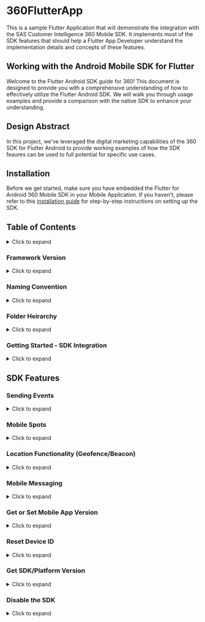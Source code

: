 # 360FlutterApp

This is a sample Flutter Application that will demonstrate the integration with the SAS Customer Intelligence 360 Mobile SDK. It implements most of the SDK features that should help a Flutter App Developer understand the implementation details and concepts of these features. 

## Working with the Android Mobile SDK for Flutter

Welcome to the Flutter Android SDK guide for 360! This document is designed to provide you with a comprehensive understanding of how to effectively utilize the Flutter Android SDK. We will walk you through usage examples and provide a comparison with the native SDK to enhance your understanding.

## Design Abstract

In this project, we've leveraged the digital marketing capabilities of the 360 SDK for Flutter Android to provide working examples of how the SDK feaures can be used to full potential for specific use cases. 

## Installation

Before we get started, make sure you have embedded the Flutter for Android 360 Mobile SDK in your Mobile Application. If you haven't, please refer to this [installation guide](https://support.sas.com/documentation/onlinedoc/ci/ci360-mobile-sdks/ci360-flutter-cookbook.pdf) for step-by-step instructions on setting up the SDK.

## Table of Contents
<details><summary>Click to expand</summary>
<a name="back-to-top"></a>

- [Framework Version](#framework-version)
- [Naming Convention](#naming-convention)
- [Folder Heirarchy](#folder-heirarchy)
- [Getting started - SDK Integration](#getting-started)
   - [Creating a Flutter Plug-in Project & Template](#create-template)
   - [Embed 360 SDK libraries](#embed-libraries)
   - [Default Functionality](#default-functionality)
   - [Configuring Dart](#configure-dart)
   - [Configuring Android](#configure-android)
   - [Configuring the Flutter App](#configure-flutter)
- [Functionality Comparisons](#sdk-features) 
   - [SDK Features](#sdk-features)
     - [Sending Events](#sending-events)
     - [Working with Mobile Spots](#mobile-spots)
       - [Inline Ad Spot](#inline-spot)
       - [Interstitial Ad Spot](#interstitial-spot)
     - [Location Functionality (Geofence/Beacon)](#location-functionality)
     - [Implement Mobile Messaging](#mobile-messaging)
     - [Get App Version](#get-app-version)
     - [Reset Device ID](#reset-deviceid)
     - [Get SDK Version](#get-sdk-version)
     - [Disable the SDK](#disable-sdk)

</details>

### Framework Version
<details><summary>Click to expand</summary>
<a name="framework-version"></a>

The following language/platform versions were used to develop this project: 

        Flutter SDK       : 3.3.10
        360 Mobile SDK    : 1.80.3
        Kotlin version    : 1.6.10
        Android API Level : 34

[Back to Top](#back-to-top)
</details>

### Naming Convention
<details><summary>Click to expand</summary>
<a name="naming-convention"></a>

**com.ronald.my_first_flutter_app** refers to the package name for this example Flutter project. For Android, the name is the package ID as mentioned in the AndroidManifest.xml.

[Back to Top](#back-to-top)
</details>

### Folder Heirarchy
<details><summary>Click to expand</summary>
<a name="folder-heirarchy"></a>

        Project root folder: ci360-flutter-android-app
        Flutter code: ci360-flutter-android-app\libs
        360 Mobile SDK jar: ci360-flutter-android-app\android\app\libs
        Java code: ci360-flutter-android-app\mobile_sdk_flutter\android\src\main\java\com\sas\SASIA\mobile_sdk_flutter

[Back to Top](#back-to-top)
</details>

### Getting Started - SDK Integration
<details><summary>Click to expand</summary>
<a name="getting-started"></a>


#### Creating a Flutter Plug-in Project & Template
<details><summary>Click to expand</summary>
<a name="create-template"></a>

A Flutter app is built using Dart, a programming language. Flutter does not read native Android (Java or Kotlin) and iOS (Objective-C or Swift) languages. To enable you to use the Android and iOS SAS Customer Intelligence 360 mobile SDKs, the easiest approach is to build a wrapper that is a Flutter plug-in, around the SDKs to make them usable by Flutter apps.

The Flutter plug-in works by passing messages through channels between the Dart plugins and the native Android or iOS platforms. There are two types of channels in Flutter: the event channel and the method channel. The procedures in this guide use only the method channel.

To generate the plug-in template that contains the folders that you need for your Flutter plug-in project:

1. Open a terminal session and navigate to the desired location for this project.

2. Use the command shown in the example below to create a Flutter plug-in project that specifies to use Java for Android and Objective-C for iOS:

        flutter create -–org com.sas.SASIA –-template=plugin -- platforms=android,ios -a java -i objc 
        mobile_sdk_flutter_example

As mentioned in “Initial Setup”, com.sas.SASIA.mobile_sdk_flutter_example is the package
name being used as an example in this project. You may want to replace that with the name of your project.

The resulting project includes these folders: android, example, ios, lib, and test.

    - The android and ios folders contain code that exposes native functionality to the rest of the Flutter app in Dart.
    - The lib folder is where the Dart files that are used by the app are stored. It contains the definition of the functions that can be understood and used by Flutter apps.
    - The example folder contains a starter Flutter app, sometimes referred to as the example project. It can be used for testing the Flutter plug-in.
    - The test folder can be used to write unit test code.

[Back to Top](#back-to-top)
</details>

#### Embed 360 SDK libraries
<details><summary>Click to expand</summary>
<a name="embed-libraries"></a>

There are two ways to obtain SAS Customer Intelligence 360 Mobile SDKs:
    - A SAS Customer Intelligence 360 user can download the mobile SDKs through the user interface for SAS Customer Intelligence 360 and deliver the SDK ZIP file (SASCollector_<applicationID>.zip) to you to install. The Android SDK and the iOS SDK are distributed together as a single ZIP package.
    - You can access the mobile SDKs from a public repository. 


For Android, see [Configure a Dependency on the Maven Repository](https://go.documentation.sas.com/doc/en/cintcdc/production.a/cintmobdg/p1t2i055pqd62an1pcqe6syo7b56.htm#n1xbunv723fzhan1kwd3guyniow8) for the Mobile SDK in SAS Customer Intelligence 360: Developer’s Guide for Mobile Applications.

Note: A SASCollector.properties file (for Android) and a SASCollector.plist file (for iOS) contain necessary information to successfully implement the mobile SDKs, including the customer’s selected tenant and mobile app ID. The files are not included in the public repository. The files must be obtained from the mobile SDK ZIP package that is downloaded from SAS Customer Intelligence 360.

You need to add the SASCollector framework (library) to the Flutter plug-in project that
you created.

1. In Android Studio, open the Flutter plug-in project.

2. In the android folder, create a folder called libs.

3. Navigate to the folder that contains the SAS Customer Intelligence 360 Mobile SDK ZIP file (SASCollector_<applicationID>.zip). Unzip the file, navigate to the android folder, and find SASCollector.jar. Copy SASCollector.jar from SASCollector_<applicationID>.zip into the libs folder.

4. Go to File => Project Structure => Modules.

5. Select the android folder.
Note: In Android Studio, the folder name appears as mobile_sdk_flutter_android.

6. In the center pane, click the Dependencies tab, click +, and then select JARs or Directories.

7. Find SASCollector.jar and click Open.
Note: Do not select Export.

8. In Android Studio or VSCode, in your Flutter plug-in project, add the following JAR file dependency under Dependencies in build.gradle (inside the android folder.) implementation files('./libs/SASCollector.jar ')

9. If both the iPhone simulator and Android simulator are installed, you are prompted
to choose which one to use. Choose the Android simulator. Verify that the build
succeeds, and that the app starts.

[Back to Top](#back-to-top)
</details>

#### Default Functionality
<details><summary>Click to expand</summary>
<a name="default-functionality"></a>

Some mobile app events, such as focus and defocus, do not need an explicit API call in the Flutter plug-in to make them work. The integration of SAS Customer Intelligence Mobile SDKs and the Flutter app is sufficient.

Other basic functions, such as custom events, page loads, and identity, need to be converted to Flutter functions to be used by a Flutter app.

To define custom events, app developers work with the marketing team.
    - Marketers define the custom events that are needed. Those custom events and their attributes are created in the SAS Customer Intelligence 360 user interface.
    - Developers include the custom events and their associated attributes in the app.

Then, the custom events can be leveraged by the Flutter app without any further code changes.

[Back to Top](#back-to-top)
</details>

#### Configuring Dart
<details><summary>Click to expand</summary>
<a name="configure-dart"></a>

1. In the Flutter plug-in project, navigate to the libs folder.
The folder contains three files: mobile_sdk_flutter_platform_interface.dart, 
mobile_sdk_flutter_method_channel.dart and mobile_sdk_flutter.dart. Each file contains boilerplate code.

2. In mobile_sdk_flutter_platform_interface.dart, add the methods from the SAS Customer Intelligence 360 Mobile SDKs that you want to use in your Flutter app.

For example, you might start by adding newPage, addAppEvent, identity, detachIdentity, startMonitoringLocation, and disableLocationMonitoring. Other public methods in SASCollector can be added later, such as getDeviceId and resetDeviceId, which are primarily used by developers for debugging purposes.

Example:
        Future<void> newPage(String uri) {
            throw UnimplementedError('newPage has not been implemented.');
        }

3. In mobile_sdk_flutter_method_channel.dart, add the implementation of the methods that you defined in mobile_sdk_flutter_platform_interface.dart in step 2.

Example:
        @override
        Future<void> newPage(String uri) async {
            return await methodChannel.invokeMethod('newPage', {'uri': uri});
        }

4. Create a file called constants.dart in the lib folder. Add the content from the SASCollector library. The public constants in the library are exported and exposed to the Flutter plug-in’s app users. The following constants are needed at this point in the constants file if you want to add the identity function to the plug-in and use it in your app:
        const String identityTypeEmail = "email_id";
        const String identityTypeLogin = "login_id";
        const String identityTypeCustomerId = "customer_id";

Additional constants can be added later.

5. Create a file called sas_collector_sdk.dart in the lib folder. Add these exports to the file:
        export 'mobile_sdk_flutter.dart';
        export 'constants.dart';

6. In mobile_sdk_flutter.dart, add the implementation of the methods that are defined in the mobile_sdk_flutter.zip.   

[Back to Top](#back-to-top)
</details>

#### Configuring Android
<details><summary>Click to expand</summary>
<a name="configure-android"></a>

1. In the Flutter plug-in project, navigate to the android folder. In the android folder, navigate to src/main/java/com/sas/SASIA/mobile_sdk_flutter, and find MobileSdkFlutterPlugin.java.

2. VSCode cannot automatically add imports, so you must manually add the following imports to MobileSdkFlutterPlugin.java:

        import android.annotation.NonNull;
        import android.content.Context;
        import android.content.pm.PackageManager;
        import android.app.Activity;
        import android.os.Handler;
        import android.os.Looper;
        import io.flutter.embedding.engine.plugins.activity.ActivityAware;
        import io.flutter.embedding.engine.plugins.activity.ActivityPluginBinding;
        import io.flutter.plugin.common.MethodCall;
        import io.flutter.plugin.common.MethodChannel;
        import io.flutter.plugin.common.BinaryMessenger;
        import java.util.*;
        import com.sas.mkt.mobile.sdk.SASCollector;

If the build fails when running this code from the example folder, review the
finished project to find the missing imports.

3. In the MobileSdkFlutterPlugin class definition, implement ActivityAware using this code:
        public class MobileSdkFlutterPlugin implements FlutterPlugin,
        MethodCallHandler, ActivityAware {

4. In the MobileSdkFlutterPlugin class, at the start of the class definition, add these variables:
        private MethodChannel channel;
        private Context context;

5. Update onAttachedToEngine, as shown below:
        @Override
        public void onAttachedToEngine(@NonNull FlutterPluginBinding
        flutterPluginBinding) {
            channel = new MethodChannel(flutterPluginBinding.getBinaryMessenger(), 
            "mobile_sdk_flutter");
            channel.setMethodCallHandler(this);
            this.context = flutterPluginBinding.getApplicationContext();
        }

6. Update onMethodCall by adding native implementations of the exposed methods discussed in “Configuring Dart”.

7. Add the onDetachedFromEngine override method:
        @Override
        public void onDetachedFromEngine(@NonNull FlutterPluginBinding binding) {
            channel.setMethodCallHandler(null);
        }

8. Because the MobileSdkFlutterPlugin class implements ActivityAware, override methods such as onDetachedFromActivity, onAttachedToActivity, onReattachedToActivityForConfigChanges, and
onDetachedFromActivityForConfigChanges are required. Only onAttachedToActivity needs to be overridden as shown below:
        @Override
        public void onAttachedToActivity(@NonNullActivityPluginBinding binding) {
            SASCollector.getInstance().initialize(context);
        }

9. The SAS Customer Intelligence 360 Mobile SDK’s Android initialization requires google services and gson dependencies:

   - Navigate to example/android. Add this line in the dependencies section of the project level build.gradle:
        classpath 'com.google.gms:google-services:4.3.13'

    - Navigate to example/android/app/. Add this line in the dependencies section of the app level build.gradle:
        implementation 'com.google.code.gson:gson:2.8.9'

[Back to Top](#back-to-top)
</details>

#### Configuring the Flutter App
<details><summary>Click to expand</summary>
<a name="configure-flutter"></a>

1. Add SASCollector.properties to Android:
    - In VSCode, navigate to android/app/src/main and create an assets folder.

    - Find the SASCollector.properties file. The file is in the mobile SDK ZIP file for SAS Customer 
      Intelligence 360 (SASCollector_<applicationID>.zip) in the android folder.

    - Copy SASCollector.properties into the assets folder.

2. If you will build the Android application’s release APK and want to reduce the APK’s size, then follow the following two steps:
    - Find build.gradle in example/android/app, 
        and add this code inside release {}:
        minifyEnabled true
            proguardFiles getDefaultProguardFile('proguard-android.txt'), 'proguard-rules.pro'

    - Create a file called proguard-rules.pro in example/android/app as shown in the above      
      screenshot.  
      Add this code inside proguard-rules.pro:
        - keep class com.sas.mkt.mobile.sdk.** { *;}

3. Android only: The SAS Customer Intelligence 360 Mobile SDK might not initialize in time to use functionality such as Identity. To avoid this issue: 

    - Navigate to example/android/app/src/main/java/MainActivity.java in the example project:
        Add this line in MainActivity.java:
        SASCollector.getInstance().initialize(this);

4. Most of the code that a Flutter app developer writes is in the lib folder. Navigate to the lib folder. In main.dart, create a plug-in instance to make the plug-in available for all other pages, as shown in the example below.
        
        final mobileSdkFlutterPlugin = MobileSdkFlutter();

The reference is passed to the pages that need to access the plug-in’s functions.

5. To test the Identity API, in the lib folder create a login page Dart file (login_page.dart) like the one in the example project. Put the following code inside a login button’s onPress function, as shown in the example below:
        ElevatedButton(style: ElevatedButton.styleFrom(
        fixedSize: const Size(300, 40),
        ),
        onPressed: () {
            widget.mobileSdkFlutter
            .identity(textFieldController.text, selectedType)
            .then((success) => {
            if (success){
                Navigator.of(context)
                .push(MaterialPageRoute(
        builder: (BuildContext context) {
        return DetailsPage(
        textFieldController.text,
        widget.mobileSdkFlutter);
        }))
        } else {
        showDialog(context: context,
        builder: (_) =>
        const AlertDialog(
        title: Text("Error"),
        content: Text("Login failed."),
        ))
        }
        });
        },
        child: const Text("Log In"),
        )

Note: widget.mobileSdkFlutter.identity is the Flutter plugin method that is
created when you configured Dart. It communicates with SDK’s native identity
method.

6. To test page loads and custom events, in the lib folder create a home page dart file (home_page.dart) like the one in the example project. Events are created because of an activity such as tapping a button. Examples are shown below:
        ElevatedButton(
        style: ElevatedButton.styleFrom(
        fixedSize: const Size(250, 40)),
        onPressed: () {
            if (pageUriController.text.isNotEmpty) {
            Widget.mobileSdkFlutter
            .newPage(pageUriController.text);
        }
        },
        child: const Text('Invoke New Page Event'),
        ),
        ElevatedButton(
        style: ElevatedButton.styleFrom(
        fixedSize: const Size(250, 40)),
        onPressed: () {
            if(eventNameController.text.isEmpty ||
            attributeNameController.text.isEmpty ||
            attributeValueController.text.isEmpty) {
            return;
        }
        widget.mobileSdkFlutter.addAppEvent(
        eventNameController.text, {
        attributeNameController.text:
        attributeValueController.text
        });
        },
        child: const Text('Invoke App Event'),
        )

Note: widget.mobileSdkFlutter.newPage and widget.mobileSdkFlutter.addAppEvent are the Flutter plugin methods that were created when you configured Dart. They communicate with SDK’s native newPage and addAppEvent methods. 

[Back to Top](#back-to-top)
</details>
</details>

## SDK Features
<a name="sdk-features"></a>

### Sending Events
<details><summary>Click to expand</summary>
<a name="sending-events"></a>

The system uses a unique mobile event key to identify the event type to send; you do not need to specify the event type in the code. All event types are sent the same way.

**Native Kotlin**

To send an event (such as tapping a button) to the mobile SDK, call this event:

        SASCollector.getInstance().addAppEvent(eventId, attrs)

**Hybrid Flutter Dart**

To send an event (such as tapping a button) to the mobile SDK, call this event:

        mobileSdkFlutter.addAppEvent(eventId, attrs)

Use these parameters:
    - a string identifier for the event. This string identifier should be the mobile event key
      that is specified in SAS Customer Intelligence 360.
    - a map of name-to-value pairs of associated metadata to be sent with the hash map.
      
        mobileSdkFlutter.addAppEvent("myEventId", {myAttributeName: myAttributeValue})

The map can be null if you do not want to send any metadata (attrs = null):
        mobileSdkFlutter.addAppEvent("myEventId”, null)

[Back to Top](#back-to-top)
</details>

### Mobile Spots
<details><summary>Click to expand</summary>
<a name="mobile-spots"></a>

With SAS Customer Intelligence 360, you can include personalized content, such as advertising, in your mobile apps. In SAS Customer Intelligence 360, the location in the mobile app where the content is delivered is called a spot.

SAS Customer Intelligence 360 Mobile SDKs provide two types of spots: 
- inline spots and
- interstitial spots. 

Spots have delegate methods that are invoked at the different stages of the life cycle of the spots. For example, when the user closes an interstitial spot, the didClose method is called. Developers specify what action to take when a method is called.

As with custom events, app developers work with marketers to define where to include spots in the app and the content of those spots.

    - The app developer includes the new mobile spots and the associated attributes in the app.
    - Marketers register the mobile spots in the CI360 user interface so that they can be leveraged in 
      campaigns without any further code changes.
    - Marketing users design HTML creatives in SAS Customer Intelligence 360. Those creatives are 
      delivered to the mobile spots via tasks that specify the mobile app, the spot, the target 
      audience, and various other criteria.

Currently, the implementation of spots in the Flutter plug-in requires only the spotID parameter. If other parameters for spots are needed, developers can follow similar procedures to add them in the plug-in.

This section describes how to implement mobile spot features in the Flutter plug-in to be used in a Flutter app. The creation of the Flutter spots functions is described in two sections: “Configure Flutter (Dart)” and “Configure Android”. The Dart functions are created as an interface that can be used by the Flutter widgets to get the spots. Most of the work that is involved in constructing and presenting spots is in Android.

**Native Kotlin**

****Inline Ad Spot -****

Use the user interface component com.sas.mkt.mobile.sdk.ads.SASCollectorAd in your layout XML or programmatically in your Activity or Fragment class.

                <com.sas.mkt.mobile.sdk.ads.SASCollectorAd 
                        android:id="@+id/myAd" 
                        android:layout_width="fill_parent" 
                        android:layout_height="300dp" />
                <com.sas.mkt.mobile.sdk.ads.SASCollectorAd 
                        android:id="@+id/myAd" 
                        android:layout_width="fill_parent" 
                        android:layout_height="300dp" />

When you are ready to display the spot content, load the desired Spot ID into the spot. The load occurs asynchronously, so this method returns immediately.

                SASCollectorAd myAd = (SASCollectorAd)findViewById(R.id.myAd);
                myAd.load("MySpotID", tags);
                SASCollectorAd myAd = (SASCollectorAd)findViewById(R.id.myAd);
                myAd.load("MySpotID", tags);

Note: In this example, tags is a map of name-value pairs to support the ad request. If there are no additional tags to be used, the map for name-value pairs can be null:

                Map <String, String> tags = new HashMap <String, String> ();
                tags.put("myAttribute", "myAttributeValue");

****Interstitial Spot -****

To create an interstitial spot, programmatically create an instance of the com.sas.mkt.mobile.sdk.ads.SASCollectorInterstitialAd class.


                SASCollectorInterstitialAd myAd = new SASCollectorInterstitialAd(myActivity);
                SASCollectorInterstitialAd myAd = new SASCollectorInterstitialAd(myActivity);

Load the spot with your Spot ID and supplemental attributes, the same way you would load for an inline spot.

                myAd.load("MySpotID", tags);
                myAd.load("MySpotID", tags);

Although the class is a UI view itself, it should not be added to your app's layout. Instead, use the show() method of the class to present the spot to the user when you are ready for the spot to take control of the screen. Use the Ad's delegate onLoaded method as a trigger to know when the ad content is ready to be shown.

                myAd.setDelegate(new AdDelegate() {
                        @Overrid
                        public void onLoaded(AbstractAd ad) {
                                super.onLoaded(ad);
                                if (ad instanceof InterstitialAd) {
                                ((InterstitialAd) ad).show();
                                }
                        }

                        });
                myAd.setDelegate(new AdDelegate() {
                        @Overrid
                        public void onLoaded(AbstractAd ad) {
                                super.onLoaded(ad);
                                if (ad instanceof InterstitialAd) {
                                ((InterstitialAd) ad).show();
                                }
                        }

                        });

In order for this trigger to operate, the activity must be registered in the app's manifest as shown in this example:

                <activity android:name="com.sas.ia.android.sdk.InterstitialActivity"/>
                <activity android:name="com.sas.ia.android.sdk.InterstitialActivity"/>


**Hybrid Flutter Dart**

#### Configuring Dart
1. In the Flutter plug-in project, navigate to the lib folder and create a views folder.

2. In the views folder, create the following Dart files:
    - sas_collector_ad_base_controller.dart
    - sas_collector_ad_view.dart
    - sas_collector_inline_ad_view_controller.dart
    - sas_collector_interstitial_ad_view_controller.dart
    - sas_collector_interstitial_ad.dart

Each of the views has delegate methods that correspond to the methods that are defined in AdDelegate (for Android) and SASIA_AdDelegate (for iOS) in the SAS Customer Intelligence 360 Mobile SDKs. Therefore, they need controllers to perform actions (such as onLoaded and onClosed for Android and didLoad and didClose for iOS).

sas_collector_ad_base_controller.dart is the base controller that the controllers of inline ad view and interstitial ad view inherit their values from. It defines all the delegate functions that an app can use. The app can also choose to use specific functionality. Please see the example project’s view_page.dart file to see how these functions are used.

An implementation example of the ad views and their controllers is provided in mobile_sdk_flutter.zip. In the mobile_sdk_flutter project example, navigate to mobile_sdk_flutter/lib/views.

3. In the lib folder, update sas_collector_sdk.dart to include this code:
        export 'views/sas_collector_ad_view.dart';
        export 'views/sas_collector_interstitial_ad.dart';
        export views/sas_collector_interstitial_ad_view_controller.dart';
        export 'views/sas_collector_inline_ad_view_controller.dart';

#### Configure Android

1. In the Flutter plug-in project, navigate to the Android folder. In /src/main/java/com/sas/SASIA/mobile_sdk_flutter, create a Constants.java file.

2. Add the following string constants.

TIP: The use of constants avoids typographical errors.

        package com.sas.SASIA.mobile_sdk_flutter;
        public class Constants {
        public static String Interstitial_Controller_Channel = "interstitial_controller_channel";
        public static String Inline_Ad_Controller_Channel = "inline_ad_controller_channel";
        public static String Spot_ID = "spotID";
        public static String Inline_Ad_View = "inlineAdView";
        public static String Interstitial_Ad_View = "interstitialAdView";
        }

Additional string constants can be added later as needed.

3. In src/main/java/com/sas/SASIA/mobile_sdk_flutter, create a views folder.

4. In mobile_sdk_flutter.zip, navigate to mobile_sdk_flutter/android/src/main/java/com/sas/SASIA/mobile_sdk_flutter/views.

5. Copy the following files and paste them in the views folder that you just created:
        • BaseAdView.java
        • InlineAdView.java
        • InlineAdViewFactory.java
        • InterstitialAdView.java
        • InterstitialAdViewFactory.java

BaseAdView includes functionality that is common to both InterstitialAdView and InlineAdView. These two classes inherit features from BaseAdView and add their own features on top of it.

6. Navigate to src/main/java/com/sas/SASIA/mobile_sdk_flutter. In MobileSdkFlutterPlugin.java , update the onAttachedToEngine method with this code to register the views:
        PlatformViewRegistry registry = flutterPluginBinding.getPlatformViewRegistry();
        BinaryMessenger messenger = flutterPluginBinding.getBinaryMessenger();
        registry.registerViewFactory(Constants.Inline_Ad_View, new InlineAdViewFactory(messenger));
        registry.registerViewFactory(Constants.Interstitial_Ad_View, new InterstitialAdViewFactory  
        (messenger));
        channel = new MethodChannel(flutterPluginBinding.getBinaryMessenger(), "mobile_sdk_flutter");
        channel.setMethodCallHandler(this);

7. In addition to the updates for the classes above, an update is needed in the example project.    
        Navigate to android/app/src/build.gradle:
        Add this dependency:
        implementation files('../../../android/libs/SASCollector.jar')


A direct reference to the mobile SDK (as shown above) is needed for some native code-related operations, such as push notifications.

Note: This becomes clear when additional functionality is included.

8. Include the mobile SDK’s implementation of the ad view activities in the example project’s AndroidManifest.xml file so that the Android version of the Flutter app works. Navigate to android/app/src/main in the example project.    

Add these lines to AndroidManifest.xml:

     <activity android:name="com.sas.ia.android.sdk.InterstitialActivity"/>
     <activity android:name="com.sas.ia.android.sdk.InterstitialWebActivity"/>


#### Inline Ad Spot
<a name="inline-spot"></a>

The size of inline and interstitial spot widgets on the Dart side depends on the size of the parent. Therefore, inline and interstitial spot widgets need to be wrapped in a widget (parent) such as SizedBox. The following is sample code for an inline spot widget:

        SizedBox(
        height: 100,
        width: 300,
        child: SASCollectorInlineAdView(
        spotID: 'weather_spot_1',
        onCreated: onInlineAdCreated,
        )

#### Interstitial Ad Spot
<a name="interstitial-spot"></a>

An interstitial spot widget does not render itself when it is placed on the screen. An interstitial spot widget needs a button to invoke its controller to display it. The following sample code provides that functionality:

        Card(
        child: Padding(
            padding: const EdgeInsets.all(16.0),
            child: Column(
            children: [
            const Text('Interstitial Ad View'),
            ElevatedButton(
                onPressed: () {
                interstitialAdController.showAd();
                },
        child: const Text('Show Interstitial Ad')),
        ],
        ),
        ),
        ),
        SizedBox(
            width: 3,
            height: 4,
            child: SASCollectorInterstitialAdView(
            spotID: 'interstitial_spot',
            onCreated: onInterstitialAdCreated),
        )

The controllers for inline and interstitial ad views are defined at the start of the State class of the StatefulWidget. The controllers’ handler methods are the equivalent of the handler methods for inline and interstitial ad views. You can modify them to suit your needs. See view_page.dart in the example app of the finished project for more details.

[Back to Top](#back-to-top)
</details>

### Location Functionality (Geofence/Beacon)
<details><summary>Click to expand</summary>
<a name="location-functionality"></a>

Location features include precise location query (the ability to identify the local of a mobile device), geofence registration and detection, and beacon detection. 

Developers collaborate with marketers on when to send push notifications. If the location of a mobile app is known, a triggered push notification can be sent when users enter or leave geolocations, or when a beacon is discovered. For example, when a user enters the geofence of a drugstore, the mobile app can send a push notification that entitles the user to a discount.

A SAS Customer Intelligence 360 user creates a triggered push notification task with the trigger set (on the Orchestration tab) to one of these mobile location options:

    - Beacon Discovered
    - Geofence Entered
    - Geofence Exit

The SAS Customer Intelligence 360 user selects the trigger event’s attribute condition, which is the action that triggers the event. For example, if the Geofence Entered trigger is an airport, the event’s name might be Airport. Note that the CSV file that the developer delivered to the SAS Customer Intelligence 360 user to upload contains the event attributes to choose from. 

To enable location features, these actions are required:
    - Add startMonitoringLocation and disableLocationMonitoring. For geofences and beacons to work, 
      these two functions are needed from the SDK. 
    - Request location tracking permission. A developer requests location tracking permission from the 
      user through the mobile app.
    - Upload geofence and beacon data. A developer provides geofence and beacon information in a CSV 
      file to the SAS Customer Intelligence 360 user who uploads the file to the mobile application 
      that was created in SAS Customer Intelligence 360.

**Native Kotlin**

Activate the mobile SDK’s location-monitoring capabilities:

        SASCollector.getInstance().startMonitoringLocation();
        SASCollector.getInstance().startMonitoringLocation();

When location monitoring is activated, the mobile SDK automatically updates its location data on each focus of the mobile app, caching the precise location data for focus events within one minute of each other.

If you want to disable the functionality, use this code:

        SASCollector.getInstance().disableLocationMonitoring()
        SASCollector.getInstance().disableLocationMonitoring()

(Optional) To ensure that location monitoring is re-enabled after a device is rebooted, configure the SASCollectorBroadcastReceiver in the application’s manifest to receive BOOT_COMPLETED broadcasts:

        <receiver android:name="com.sas.mkt.mobile.sdk.SASCollectorBroadcastReceiver">
        <intent-filter>
                <action android:name="android.intent.action.BOOT_COMPLETED"/>
        </intent-filter>
        </receiver>
        <receiver android:name="com.sas.mkt.mobile.sdk.SASCollectorBroadcastReceiver">
        <intent-filter>
                <action android:name="android.intent.action.BOOT_COMPLETED"/>
        </intent-filter>
        </receiver>

Also configure the mobile app to declare usage of the RECEIVE_BOOT_COMPLETED permission in the manifest:

        <uses-permission android:name="android.permission.RECEIVE_BOOT_COMPLETED"/>


**Hybrid Flutter Dart**

#### Configure Flutter

1. In pubspec.yaml, add the following dependencies:

        permission_handler: ^9.2.0
        location: ^4.4.0
        fluttertoast: ^8.0.9

2. In example/lib/main.dart, add imports at the start of the file, as shown in the code below:

        import 'package:fluttertoast/fluttertoast.dart';
        import 'package:permission_handler/permission_handler.dart';
        import 'package:location/location.dart' as loc;

3. Write this function:

        void getLocationPermissionsAndStartGeofence() async {
                if (await Permission.locationAlways.isGranted) {
                        mobileSdkFlutterPlugin.startMonitoringLocation();
                        _geofenceStarted = true;
                        return;
                }
                if (await Permission.locationAlways.isDenied ||await Permission.locationAlways. 
                        isPermanentlyDenied) {
                                Fluttertoast.showToast(
                                msg: 'For location-related features to work, '
                                'please always allow "appname" to '
                                ' access your location',
                                toastLength: Toast.LENGTH_SHORT,
                                gravity: ToastGravity.CENTER);
                                await Future.delayed(const Duration(seconds: 2), () {});
                                openAppSettings();
                }
        }

4. After the user grants permission in app settings and returns to the mobile app, the permission change is not apparent in the app. For the app to detect the permission change, the state class needs to implement WidgetsBindingObserver mixin, set itself as the observer, and override  didChangeAppLifecycleState as follows:

        @override
        void didChangeAppLifecycleState(AppLifecycleState state) async {
                await Future.delayed(const Duration(seconds: 1), () {});
                if (!_geofenceStarted) {
                getLocationPermissionsAndStartGeofence();
                }
                super.didChangeAppLifecycleState(state);
        }

5. In the initState method, add this code:
        if (Platform.isAndroid) {
            getLocationPermissionsAndStartGeofence();
        } else if (Platform.isIOS) {
            getLocationPermissionsIOSAndStartGeofence();
        }


#### Configure Android
1. Navigate to app/src/main and find the AndroidManifest.xml file.

2. Add permissions for locations:

        <uses-permission android:name="android.permission.ACCESS_FINE_LOCATION" />
        <uses-permission android:name="android.permission.ACCESS_COARSE_LOCATION" />
        <uses-permission android:name="android.permission.ACCESS_BACKGROUND_LOCATION" />
        <uses-permission android:name="android.permission.FOREGROUND_SERVICE" />
        <uses-permission android:name="android.permission.BLUETOOTH_SCAN" />
        <uses-permission android:name="android.permission.BLUETOOTH" />
        <uses-permission android:name="android.permission.BLUETOOTH_ADMIN" />

3. In <application></application>, add this code:

        <service android:name="com.sas.mkt.mobile.sdk.SASCollectorIntentService"></service>
        <receiver android:name="com.sas.mkt.mobile.sdk.SASCollectorBroadcastReceiver"
        android:exported = "true">
        <intent-filter>
        <action android:name="android.intent.action.BOOT_COMPLETED" />
        </intent-filter>
        </receiver>

4. To enable detailed logging in the mobile SDK, create FlutterApplication.java in
app/src/main/java/com/sas/SASIA/mobile_sdk_flutter_example.

5. Add this code to the FlutterApplication.java file that you created:

        package com.sas.SASIA.mobile_sdk_flutter_example;
        import android.app.Application;
        import com.sas.mkt.mobile.sdk.util.SLog;

        public class FlutterApplication extends Application {
            @Override
            public void onCreate() {
                super.onCreate();
                SLog.setLevel(SLog.ALL);
            }
        }

6. In the AndroidManifest.xml file find 
   android:name=” <name of application>” and change it to android:name=”.FlutterApplication”

[Back to Top](#back-to-top)
</details>

### Mobile Messaging
<details><summary>Click to expand</summary>
<a name="mobile-messaging"></a>

Mobile message features include token registration, in-app messages, push notifications, rich push notifications for iOS, and the delegate methods. SAS Customer Intelligence 360 enables you to capture real-time impression data and connect other SAS Customer Intelligence 360 features with mobile messages. 

Push notifications can display timely offers that invite a mobile app user back into the mobile app or into a store. For example, a mobile app user might drive to a store for which a geofence is defined in the mobile app. When the user (more specifically, the user’s mobile device) enters that geofence, that action can trigger the mobile app to send a push notification that informs the user of a sale in the store.

In-app messages can display pop-up ads in the app. For example, the user might tap a button that triggers the in-app message event. The in-app message displays ads that might contain a link for the user to go to the website to learn more, or a button that takes the user to another page of the app to get more information. As the message is triggered by a SAS Customer Intelligence 360 custom event, this cannot be achieved using third-party plug-ins.

When the user clicks one of the buttons in an in-app message or opens a push notification, often the next action is to navigate to a particular section of your app. Design your delegate to be as flexible as possible so that it can perform navigation based on the link provided by the creative. This flexibility enables the SAS Customer Intelligence 360 user to achieve the desired calls to action more easily. Like the configuration of location functionality, mobile messages require more native
setup than Dart setup. 

**Native Kotlin**

Starting from Android 13, all applications must ask users for permissions to send push notification prompts. For more information, see Notification Permission for Opt-In Notifications.

In your application's manifest file, declare the necessary notification permission. Here is an example:

        <uses-permission android:name="android.permission.POST_NOTIFICATIONS" />
        <uses-permission android:name="android.permission.POST_NOTIFICATIONS" />

In your application's activity or fragment, request run-time permission from the user. Here is an example:

        String[] permissions = {Manifest.permission.POST_NOTIFICATIONS};

        activity.requestPermissions(permissions, MY_REQUEST_CODE);
        String[] permissions = {Manifest.permission.POST_NOTIFICATIONS};

        activity.requestPermissions(permissions, MY_REQUEST_CODE);

In your implementation of the FirebaseMessagingService interface, when the onMessageReceived callback is made, pass the data member of the RemoteMessage to SASCollector.handleMobileMessage. If the call returns false, the message was not intended for the SASCollector and the app should process the call as necessary.

        if( ! SASCollector.getInstance().handleMobileMessage(remoteMessage.getData())) {
                //Handle non-SASCollector message
        }
        if( ! SASCollector.getInstance().handleMobileMessage(remoteMessage.getData())) {
                //Handle non-SASCollector message
        }

When the onNewToken(String) callback is made, this token should be relayed to SAS Customer Intelligence 360 using the SASCollector.getInstance().registerForMobileMessages API.


        if (token != null) {

        SASCollector.getInstance().registerForMobileMessages(token, success -> {
                if (success) {
                SLog.d("TOKEN", "Registration success " + token);


                } else {
                SLog.d("TOKEN", "Registration failed ");
                }
        });
        }
        if (token != null) {
        SASCollector.getInstance().registerForMobileMessages(token, success -> {
                if (success) {
                SLog.d("TOKEN", "Registration success " + token);
                } else {
                SLog.d("TOKEN", "Registration failed ");
                }
        });
        }

Relay the current FCM token to SAS Customer Intelligence 360 on each start-up of your application.

String token = task.getResult();
        SASCollector.getInstance().registerForMobileMessages(token, success -> {
        if (success) {
                SLog.d("TOKEN", "Registration success " + token);
        } else {
                SLog.d("TOKEN", "Registration failed from settings ");
        }
        });
        String token = task.getResult();

        SASCollector.getInstance().registerForMobileMessages(token, success -> {
        if (success) {
                SLog.d("TOKEN", "Registration success " + token);
        } else {
                SLog.d("TOKEN", "Registration failed from settings ");
        }
        });

After the SDK is initialized, use this syntax to pass the channel ID to the NotificationManager API:

        NotificationManager notificationManager =
        (NotificationManager) context.getSystemService(Context.NOTIFICATION_SERVICE);

        NotificationChannel notificationChannel = new NotificationChannel(
                "<your notification channel name>",
                "Digital Marketing",
                NotificationManager.IMPORTANCE_HIGH
        );

        notificationManager.createNotificationChannel(notificationChannel);

        SASCollector.getInstance().setPushNotificationChannelId(notificationChannel.getId());
        NotificationManager notificationManager =
        (NotificationManager) context.getSystemService(Context.NOTIFICATION_SERVICE);

        NotificationChannel notificationChannel = new NotificationChannel(
                "<your notification channel name>",
                "Digital Marketing",
                NotificationManager.IMPORTANCE_HIGH
        );

        notificationManager.createNotificationChannel(notificationChannel);
        SASCollector.getInstance().setPushNotificationChannelId(notificationChannel.getId());


**Hybrid Flutter Dart**

#### Configure Flutter
1. For the methods of the SASMobileMessagingDelegate2 delegate to work, the Flutter method channel is used. When the delegate methods are called on the native side, messages are sent through the channel, and the Dart side responds to the messages passed from the channel.

2. In the project’s main.dart file, add this method:

        void setupConnectionWithNative() {
            channel.setMethodCallHandler((call) async {
            switch (call.method) {
            case 'msgDismissed':
                Fluttertoast.showToast(msg: "User dismissed the message");
            break;
            case 'actionLinkClicked':
                print('actionLinkClicked called');
                Map args = call.arguments;
                String link = args['link'];
                String type = args['type'];
                Fluttertoast.showToast(msg:
                "User clicked the push notification link: $link");
                if (link.contains('diagnostics')) {
                if (type == 'InAppMsg') {
                // diagnostics page has index of 3
                _tabController.animateTo(3);
                } else if (type == 'PushNotification') {
                if (Platform.isIOS) {
                _tabController.animateTo(3);
                } else if (Platform.isAndroid) {
                _pushNotificationReceived = true;
                }
                }
                }
                break;
                default:
                break;
            }
            });
        }


#### Configure Android

1. In the Firebase console, create a project and add your Flutter app’s Android package ID ('com.ronald.my_first_flutter_app' in this project) to the project.

2. Get the google-services.json file and put it in the project’s android/app folder.

3. From the project in the Firebase console, get the server key and give it to the SAS Customer Intelligence 360 user. The user will add it to the SAS Customer Intelligence 360 mobile application that is created for the project.

4. Under android/app/src/main/java/com/sas/SASIA/mobile_sdk_flutter_example, find MainActivity.java and add the following:
    - Add the setPushChannel method:

      Note: Android version Oreo and above requires a push notification channel. By creating it in the 
      application class, you can avoid having to re-create the channel. Slog can also be set in the 
      application, so it is not needed in MainActivity.java. 

        @RequiresApi(api = Build.VERSION_CODES.O)
        
        private void setPushChannel() {
            NotificationManager notificationManager = (NotificationManager)
            this.getSystemService(NOTIFICATION_SERVICE);
            String customAndroidChannel = "FlutterPushChannel";
            CharSequence channelName = "Flutter Channel";
            int importance = NotificationManager.IMPORTANCE_HIGH;
            NotificationChannel notificationChannel =
            new NotificationChannel(customAndroidChannel, channelName, importance);
            notificationChannel.enableLights(true);
            notificationChannel.setLightColor(Color.RED);
            notificationChannel.enableVibration(true); 
            notificationChannel.setShowBadge(true);
            notificationChannel.setVibrationPattern(new long[]{100, 200, 300, 400, 500,
            400, 300, 200, 400}
            );
            notificationManager.createNotificationChannel(notificationChannel);
            SASCollector.getInstance().setPushNotificationChannelId(customAndroidChannel);
        }
    - Also, add the setPushChannel method call to the onCreate method as follows:
        if (Build.VERSION.SDK_INT >= Build.VERSION_CODES.O) {
        setPushChannel();
        }

5. In the same folder where MainActivity resides, add AppFirebaseMessagingService.java with two override methods.
        public class AppFirebaseMessagingService extends FirebaseMessagingService {
        @Override
        public void onMessageReceived(RemoteMessage remoteMessage)
        {
            if (!SASCollector.getInstance().handleMobileMessage(
            remoteMessage.getData())) {
            //Handle non-SASCollector message
            }
            }
            @Override
            public void onNewToken(String token) {
                super.onNewToken(token);
                SLog.e("NEW_TOKEN",token);
                if(token != null) {
                SASCollector.getInstance().registerForMobileMessages(token);
                }
        }
        }

6. In the project level build.gradle file, add this line in dependencies section:
        classpath 'com.google.gms:google-services:4.3.13'

7. Find the app level build.gradle file and add these lines to the dependencies section:
        implementation 'com.google.firebase:firebase-core'
        implementation 'com.google.firebase:firebase-messaging'
   In the plugin section, add:
        apply plugin: 'com.google.gms:google-services'

8. In MainActivity.java write this code:

        public class MainActivity extends FlutterActivity {
            MethodChannel channel;
            String notificationLink;
            @Override
            public void configureFlutterEngine(
            @NonNull FlutterEngine flutterEngine) {
            super.configureFlutterEngine(flutterEngine);
            channel = new MethodChannel(
            flutterEngine.getDartExecutor().getBinaryMessenger(),"app_channel");
            }
            @Override
            protected void onCreate(
            @Nullable Bundle savedInstanceState) {
            super.onCreate(savedInstanceState);
            SASCollector.getInstance().initialize(getApplicationContext());
            FirebaseMessaging.getInstance()
            .getToken().addOnSuccessListener(token -> {
            if(!TextUtils.isEmpty(token)) {
            SASCollector.getInstance().registerForMobileMessages(token);
            }
            });
            Intent intent = getIntent();
            notificationLink = intent.getStringExtra("notificationWithLink");

            SASCollector.getInstance().setMobileMessagingDelegate2(
            new SASMobileMessagingDelegate2() {
            @Override
            public void dismissed() {
            channel.invokeMethod("msgDismissed", null);
            }
            @Override
            public void action(String s,
            SASMobileMessageType sasMobileMessageType) {
            if(sasMobileMessageType.equals(
            SASMobileMessageType.IN_APP_MESSAGE)) {
            Map<String, String> args = new HashMap<>();
            args.put("link", s);
            args.put("type", "InAppMsg");
            channel.invokeMethod(
            "actionLinkClicked", args);
            }
            }
            @Override
            public Intent getNotificationIntent(String s) {
            SLog.i("getNotificationIntent", s);
            Intent intent = new Intent(
            MainActivity.this, MainActivity.class);
            intent.putExtra("notificationWithLink", s);
            intent.addFlags(
            Intent.FLAG_ACTIVITY_SINGLE_TOP);
            return intent;
            }
            });
            }
            @Override
            public void onPostResume() {
            super.onPostResume();
            if(notificationLink != null) {
            Map<String, String> args = new HashMap<>();
            args.put("link", notificationLink);
            args.put("type", "PushNotification");
            channel.invokeMethod("actionLinkClicked", args);
            notificationLink = null;
            }
            }
            }

9. In AndroidManifest.xml, add the Firebase Messaging service:
        <service
        android:name=".AppFirebaseMessagingService"
        android:exported="false">
        <intent-filter>
            <action android:name= "com.google.firebase.MESSAGING_EVENT" />
        </intent-filter>
        </service>

[Back to Top](#back-to-top)
</details>

### Get or Set Mobile App Version
<details><summary>Click to expand</summary>
<a name="get-app-version"></a>

**Native Kotlin**

You can get the version by including the string:
        
        SASCollector.getInstance().getApplicationVersion()

You can set the version by including the string:
        
        SASCollector.getInstance().setApplicationVersion(String);

**Hybrid Flutter Dart**

You can get the version by including the method:
        
        widget.mobileSdkFlutter
                        .getApplicationVersion()
                        .then((version) => setState(() {
                              appVersion = version;
                              txtversionController.text = appVersion;
                            }));

You can set the version by including the method:
        
        widget.mobileSdkFlutter
                        .setApplicationVersion()
                        .then((version) => setState(() {
                              appVersion = version;
                              txtversionController.text = appVersion;
                            }));

[Back to Top](#back-to-top)
</details>

### Reset Device ID
<details><summary>Click to expand</summary>
<a name="reset-deviceid"></a>

You can reset the mobile SDK's unique identifier for the user by adding this code somewhere in your app (for example, in About or Settings):

**Native Kotlin**

        SASCollector.getInstance().resetDeviceID();

**Hybrid Flutter Dart**

        widget.mobileSdkFlutter
                        .getDeviceId()
                        .then((device) => setState(() {
                                        deviceId = device;
                                        txtresetdeviceidController.text =
                                            deviceId;
                                      }));

[Back to Top](#back-to-top)
</details>

### Get SDK/Platform Version
<details><summary>Click to expand</summary>
<a name="get-sdk-version"></a>

The following string returns the SDK version:

**Native Kotlin**

        com.sas.mkt.mobile.sdk.BuildInfo.VERSION

**Hybrid Flutter Dart**

        widget.mobileSdkFlutter
                        .getPlatformVersion()
                        .then((version) => setState(() {
                              platVersion = version;
                              txtversionController.text = platVersion;
                            }));

[Back to Top](#back-to-top)
</details>

### Disable the SDK
<details><summary>Click to expand</summary>
<a name="disable-sdk"></a>

**Native Kotlin**

Typically, this capability is provided to support privacy requirements and enable more complicated mobile apps to turn on tracking when certain use cases are applied.

Run this code to turn off the mobile SDK:

        SASCollector.getInstance().shutdown();

Run this code to start the mobile SDK again:

        SASCollector.getInstance().initialize(Context context);

**Hybrid Flutter Dart**

         widget.mobileSdkFlutter.shutdown();

[Back to Top](#back-to-top)
</details>

